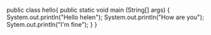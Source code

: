 public class hello{
public static void main (String[] args)
{
System.out.println("Hello helen");
System.out.println("How are you");
Sytem.out.println("I'm fine");
}
}

